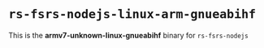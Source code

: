 # `rs-fsrs-nodejs-linux-arm-gnueabihf`

This is the **armv7-unknown-linux-gnueabihf** binary for `rs-fsrs-nodejs`
